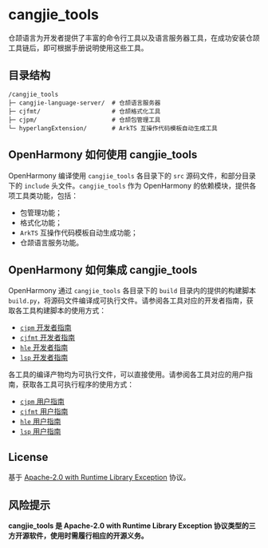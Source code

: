 # cangjie_tools

仓颉语言为开发者提供了丰富的命令行工具以及语言服务器工具，在成功安装仓颉工具链后，即可根据手册说明使用这些工具。

## 目录结构

```
/cangjie_tools
├─ cangjie-language-server/  # 仓颉语言服务器
├─ cjfmt/                    # 仓颉格式化工具
├─ cjpm/                     # 仓颉包管理工具
└─ hyperlangExtension/       # ArkTS 互操作代码模板自动生成工具
```

## OpenHarmony 如何使用 cangjie_tools

OpenHarmony 编译使用 `cangjie_tools` 各目录下的 `src` 源码文件，和部分目录下的 `include` 头文件。`cangjie_tools` 作为 OpenHarmony 的依赖模块，提供各项工具类功能，包括：

- 包管理功能；
- 格式化功能；
- `ArkTS` 互操作代码模板自动生成功能；
- 仓颉语言服务功能。

## OpenHarmony 如何集成 cangjie_tools

OpenHarmony 通过 `cangjie_tools` 各目录下的 `build` 目录内的提供的构建脚本 `build.py`，将源码文件编译成可执行文件。请参阅各工具对应的开发者指南，获取各工具构建脚本的使用方式：

- [`cjpm` 开发者指南](./cjpm/doc/developer_guide.md)
- [`cjfmt` 开发者指南](./cjfmt/doc/developer_guide.md)
- [`hle` 开发者指南](./hyperlangExtension/doc/developer_guide.md)
- [`lsp` 开发者指南](./cangjie-language-server/doc/developer_guide.md)

各工具的编译产物均为可执行文件，可以直接使用。请参阅各工具对应的用户指南，获取各工具可执行程序的使用方式：

- [`cjpm` 用户指南](./cjpm/doc/user_guide.md)
- [`cjfmt` 用户指南](./cjfmt/doc/user_guide.md)
- [`hle` 用户指南](./hyperlangExtension/doc/user_guide.md)
- [`lsp` 用户指南](./cangjie-language-server/doc/user_guide.md)

## License

基于 [Apache-2.0 with Runtime Library Exception](./LICENSE) 协议。

## 风险提示

**cangjie_tools 是 Apache-2.0 with Runtime Library Exception 协议类型的三方开源软件，使用时需履行相应的开源义务。**